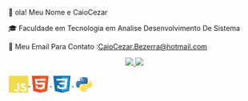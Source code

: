  👦 ola! Meu Nome e CaioCezar
 
 🎓 Faculdade em Tecnologia em Analise Desenvolvimento De Sistema
 
 📧 Meu Email Para Contato :CaioCezar.Bezerra@hotmail.com

<div align="center">
  <a href="https://github.com/CaioCezarBezerra">
  <img height="164em" src="https://github-readme-stats.vercel.app/api?username=CaioCezarBezerra&show_icons=true&theme=tokyonight&include_commits=true&count_private=true"/>
  <img height="165em"src="https://github-readme-stats.vercel.app/api/top-langs/?username=CaioCezarBezerra&layout=compact&langs_count=4&theme=tokyonight"/>
</div>
  <div style="display: inline_block"><br>
  <img align="center" alt="Caio-Js" height="35" width="40" src="https://raw.githubusercontent.com/devicons/devicon/master/icons/javascript/javascript-plain.svg">
  <img align="center" alt="Caio-HTML" height="35" width="39" src="https://raw.githubusercontent.com/devicons/devicon/master/icons/html5/html5-original.svg">
  <img align="center" alt="Caio-CSS" height="35" width="40" src="https://raw.githubusercontent.com/devicons/devicon/master/icons/css3/css3-original.svg">
  <img align="center" alt="Caio-Python" height="35" width="40" src="https://raw.githubusercontent.com/devicons/devicon/master/icons/python/python-original.svg">

    
